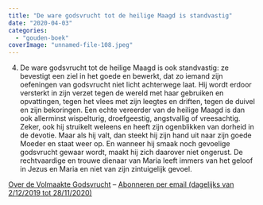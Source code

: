 ```yaml
---
title: "De ware godsvrucht tot de heilige Maagd is standvastig"
date: "2020-04-03"
categories: 
  - "gouden-boek"
coverImage: "unnamed-file-108.jpeg"
---
```


4) De ware godsvrucht tot de heilige Maagd is ook standvastig: ze bevestigt een ziel in het goede en bewerkt, dat zo iemand zijn oefeningen van godsvrucht niet licht achterwege laat. Hij wordt erdoor versterkt in zijn verzet tegen de wereld met haar gebruiken en opvattingen, tegen het vlees met zijn leegtes en driften, tegen de duivel en zijn bekoringen. Een echte vereerder van de heilige Maagd is dan ook allerminst wispelturig, droefgeestig, angstvallig of vreesachtig. Zeker, ook hij struikelt weleens en heeft zijn ogenblikken van dorheid in de devotie. Maar als hij valt, dan steekt hij zijn hand uit naar zijn goede Moeder en staat weer op. En wanneer hij smaak noch gevoelige godsvrucht gewaar wordt, maakt hij zich daarover niet ongerust. De rechtvaardige en trouwe dienaar van Maria leeft immers van het geloof in Jezus en Maria en niet van zijn zintuigelijk gevoel.

[Over de Volmaakte Godsvrucht](/blog/een-jaar-lang-volmaakte-godsvrucht/) – [Abonneren per email (dagelijks van 2/12/2019 tot 28/11/2020)](http://eepurl.com/9RKvX)

